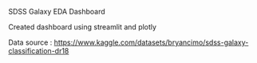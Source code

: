 SDSS Galaxy EDA Dashboard

Created dashboard using streamlit and plotly

Data source : https://www.kaggle.com/datasets/bryancimo/sdss-galaxy-classification-dr18
